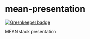 mean-presentation
=================

[![Greenkeeper badge](https://badges.greenkeeper.io/rakeshmenon/mean-presentation.svg)](https://greenkeeper.io/)

MEAN stack presentation
